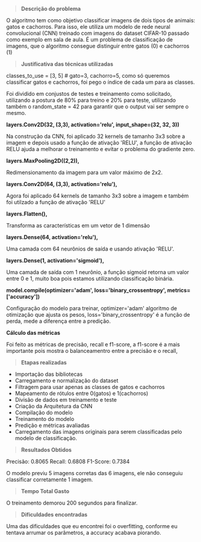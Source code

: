 > **Descrição do problema**

  O algoritmo tem como objetivo classificar imagens de dois tipos de animais: gatos e cachorros. Para isso, ele utiliza um modelo de rede neural convolucional (CNN) treinado com imagens do dataset CIFAR-10 passado como exemplo em sala de aula. É um problema de classificação de imagens, que o algoritmo consegue distinguir entre gatos (0) e cachorros (1)

> **Justificativa das técnicas utilizadas**

classes_to_use = [3, 5]  # gato=3, cachorro=5, como só queremos classificar gatos e cachorros, foi pego o índice de cada um para as classes.

Foi dividido em conjustos de testes e treinamento como solicitado, utilizando a postura de 80% para treino e 20% para teste, utilizando também o random_state = 42 para garantir que o output vai ser sempre o mesmo.

**layers.Conv2D(32, (3,3), activation='relu', input_shape=(32, 32, 3))**

Na construção da CNN, foi aplicado 32 kernels de tamanho 3x3 sobre a imagem e depois usado a função de ativação 'RELU', a função de ativação RELU ajuda a melhorar o treinamento e evitar o problema do gradiente zero.


**layers.MaxPooling2D((2,2)),**

Redimensionamento da imagem para um valor máximo de 2x2.

**layers.Conv2D(64, (3,3), activation='relu'),**

Agora foi aplicado 64 kernels de tamanho 3x3 sobre a imagem e também foi utilzado a função de ativação 'RELU'

**layers.Flatten(),**

Transforma as características em um vetor de 1 dimensão

**layers.Dense(64, activation='relu'),**

Uma camada com 64 neurônios de saída e usando ativação 'RELU'.

**layers.Dense(1, activation='sigmoid'),**

Uma camada de saída com 1 neurônio, a função sigmoid retorna um valor entre 0 e 1, muito boa pois estamos utilizando classificação binária.

**model.compile(optimizer='adam',
              loss='binary_crossentropy',
              metrics=['accuracy'])**

Configuração do modelo para treinar, optimizer='adam' algoritmo de otimização que ajusta os pesos, loss='binary_crossentropy' é a função de perda, mede a diferença entre a predição.

**Cálculo das métricas**

Foi feito as métricas de precisão, recall e f1-score, a f1-score é a mais importante pois mostra o balanceamentro entre a precisão e o recall,

> **Etapas realizadas**

- Importação das bibliotecas
- Carregamento e normalização do dataset
- Filtragem para usar apenas as classes de gatos e cachorros
- Mapeamento de rótulos entre 0(gatos) e 1(cachorros)
- Divisão de dados em treinamento e teste
- Criação da Arquitetura da CNN
- Compilação do modelo
- Treinamento do modelo
- Predição e métricas avaliadas
- Carregamento das imagens originais para serem classificadas pelo modelo de classificação.

> **Resultados Obtidos**

Precisão: 0.8065
Recall: 0.6808
F1-Score: 0.7384

O modelo previu 5 imagens corretas das 6 imagens, ele não conseguiu classificar corretamente 1 imagem.

> **Tempo Total Gasto**

O treinamento demorou 200 segundos para finalizar.

> **Dificuldades encontradas**

Uma das dificuldades que eu encontrei foi o overfitting, conforme eu tentava arrumar os parâmetros, a accuracy acabava piorando.
